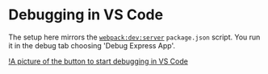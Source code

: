 # Debugging in VS Code

The setup here mirrors the [`webpack:dev:server`](https://github.com/bbc/simorgh/blob/2944b327aac6fa22a8b5474d24e48fb631728431/package.json#L65) `package.json` script. You run it in the debug tab choosing 'Debug Express App'.

[!A picture of the button to start debugging in VS Code](vscode-debug.png)
